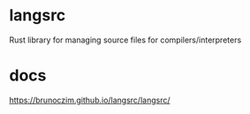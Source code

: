 # langsrc
Rust library for managing source files for compilers/interpreters

# docs
https://brunoczim.github.io/langsrc/langsrc/
